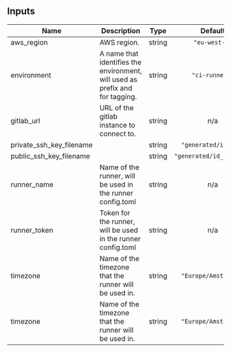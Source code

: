## Inputs

| Name | Description | Type | Default | Required |
|------|-------------|:----:|:-----:|:-----:|
| aws\_region | AWS region. | string | `"eu-west-1"` | no |
| environment | A name that identifies the environment, will used as prefix and for tagging. | string | `"ci-runners"` | no |
| gitlab\_url | URL of the gitlab instance to connect to. | string | n/a | yes |
| private\_ssh\_key\_filename |  | string | `"generated/id_rsa"` | no |
| public\_ssh\_key\_filename |  | string | `"generated/id_rsa.pub"` | no |
| runner\_name | Name of the runner, will be used in the runner config.toml | string | n/a | yes |
| runner\_token | Token for the runner, will be used in the runner config.toml | string | n/a | yes |
| timezone | Name of the timezone that the runner will be used in. | string | `"Europe/Amsterdam"` | no |
| timezone | Name of the timezone that the runner will be used in. | string | `"Europe/Amsterdam"` | no |

